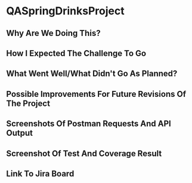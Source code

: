# QASpringDrinksProject

## Why Are We Doing This?

## How I Expected The Challenge To Go

## What Went Well/What Didn't Go As Planned?

## Possible Improvements For Future Revisions Of The Project

## Screenshots Of Postman Requests And API Output

## Screenshot Of Test And Coverage Result

## Link To Jira Board
